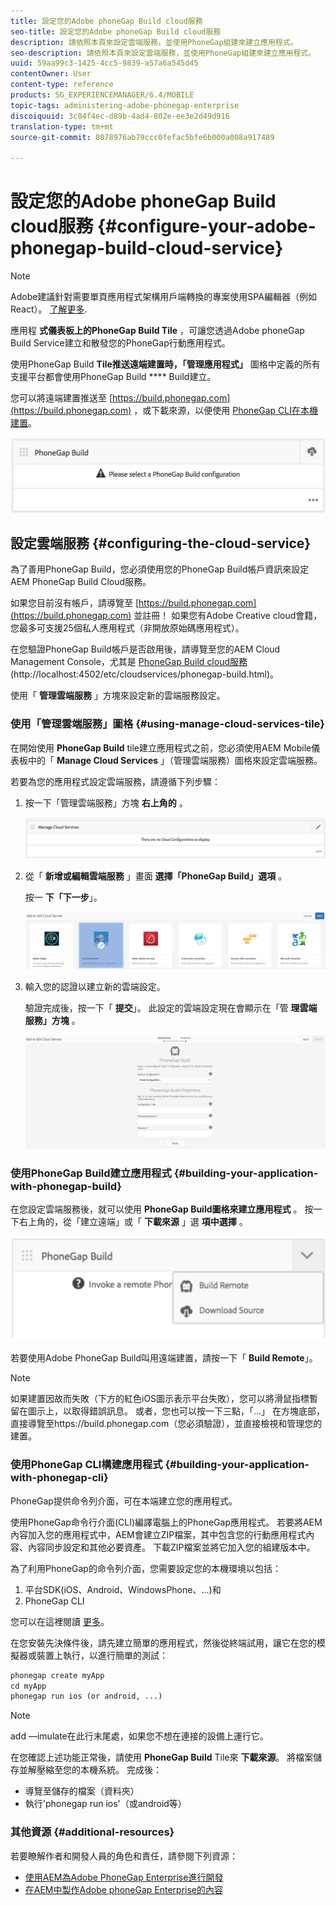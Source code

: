 ```yaml
---
title: 設定您的Adobe phoneGap Build cloud服務
seo-title: 設定您的Adobe phoneGap Build cloud服務
description: 請依照本頁來設定雲端服務，並使用PhoneGap組建來建立應用程式。
seo-description: 請依照本頁來設定雲端服務，並使用PhoneGap組建來建立應用程式。
uuid: 59aa99c3-1425-4cc5-9839-a57a6a545d45
contentOwner: User
content-type: reference
products: SG_EXPERIENCEMANAGER/6.4/MOBILE
topic-tags: administering-adobe-phonegap-enterprise
discoiquuid: 3c84f4ec-d89b-4ad4-802e-ee3e2d49d916
translation-type: tm+mt
source-git-commit: 8078976ab79ccc0fefac5bfe6b000a008a917489

---
```



# 設定您的Adobe phoneGap Build cloud服務 {#configure-your-adobe-phonegap-build-cloud-service}

>[!NOTE]
>
>Adobe建議針對需要單頁應用程式架構用戶端轉換的專案使用SPA編輯器（例如React）。 [了解更多](/help/sites-developing/spa-overview.md).

應用程 **式儀表板上的PhoneGap Build Tile** ，可讓您透過Adobe phoneGap Build Service建立和散發您的PhoneGap行動應用程式。

使用PhoneGap Build **Tile推送遠端建置時，「管理應用程式」** 圖格中定義的所有支援平台都會使用PhoneGap Build **** Build建立。

您可以將遠端建置推送至 [https://build.phonegap.com](https://build.phonegap.com) ，或下載來源，以便使用 [PhoneGap CLI在本機建置](https://docs.phonegap.com/references/phonegap-cli/)。

![PhoneGap Build Tile](assets/chlimage_1-60.png)

## 設定雲端服務 {#configuring-the-cloud-service}

為了善用PhoneGap Build，您必須使用您的PhoneGap Build帳戶資訊來設定AEM PhoneGap Build Cloud服務。

如果您目前沒有帳戶，請導覽至 [https://build.phonegap.com](https://build.phonegap.com) 並註冊！ 如果您有Adobe Creative cloud會籍，您最多可支援25個私人應用程式（非開放原始碼應用程式）。

在您驗證PhoneGap Build帳戶是否啟用後，請導覽至您的AEM Cloud Management Console，尤其是 [PhoneGap Build cloud服務](http://localhost:4502/etc/cloudservices/phonegap-build.html) (http://localhost:4502/etc/cloudservices/phonegap-build.html)。

使用「 **管理雲端服務** 」方塊來設定新的雲端服務設定。

### 使用「管理雲端服務」圖格 {#using-manage-cloud-services-tile}

在開始使用 **PhoneGap Build** tile建立應用程式之前，您必須使用AEM Mobile儀表板中的「 **Manage Cloud Services** 」（管理雲端服務）圖格來設定雲端服務。

若要為您的應用程式設定雲端服務，請遵循下列步驟：

1. 按一下「管理雲端服務」方塊 **右上角的** 。

   ![chlimage_1-61](assets/chlimage_1-61.png)

1. 從「 **新增或編輯雲端服務** 」畫面 **選擇「PhoneGap Build」選項** 。

   按一 **下「下一步**」。

   ![chlimage_1-62](assets/chlimage_1-62.png)

1. 輸入您的認證以建立新的雲端設定。

   驗證完成後，按一下「 **提交**」。 此設定的雲端設定現在會顯示在「管 **理雲端服務」方塊** 。

   ![chlimage_1-63](assets/chlimage_1-63.png)

### 使用PhoneGap Build建立應用程式 {#building-your-application-with-phonegap-build}

在您設定雲端服務後，就可以使用 **PhoneGap Build圖格來建立應用程式** 。 按一下右上角的，從「建立遠端」或「 **下載來源** 」選 **項中選擇** 。

![chlimage_1-64](assets/chlimage_1-64.png)

若要使用Adobe PhoneGap Build叫用遠端建置，請按一下「 **Build Remote**」。

>[!NOTE]
>
>如果建置因故而失敗（下方的紅色iOS圖示表示平台失敗），您可以將滑鼠指標暫留在圖示上，以取得錯誤訊息。 或者，您也可以按一下三點，「...」 在方塊底部，直接導覽至https://build.phonegap.com（您必須驗證），並直接檢視和管理您的建置。

### 使用PhoneGap CLI構建應用程式 {#building-your-application-with-phonegap-cli}

PhoneGap提供命令列介面，可在本端建立您的應用程式。

使用PhoneGap命令行介面(CLI)編譯電腦上的PhoneGap應用程式。 若要將AEM內容加入您的應用程式中，AEM會建立ZIP檔案，其中包含您的行動應用程式內容、內容同步設定和其他必要資產。 下載ZIP檔案並將它加入您的組建版本中。

為了利用PhoneGap的命令列介面，您需要設定您的本機環境以包括：

1. 平台SDK(iOS、Android、WindowsPhone、...)和
1. PhoneGap CLI

您可以在這裡閱讀 [更多](https://docs.phonegap.com/references/phonegap-cli/)。

在您安裝先決條件後，請先建立簡單的應用程式，然後從終端試用，讓它在您的模擬器或裝置上執行，以進行簡單的測試：

```xml
phonegap create myApp
cd myApp
phonegap run ios (or android, ...)
```

>[!NOTE]
>
>add —imulate在此行末尾處，如果您不想在連接的設備上運行它。

在您確認上述功能正常後，請使用 **PhoneGap Build** Tile來 **下載來源**。 將檔案儲存並解壓縮至您的本機系統。 完成後：

* 導覽至儲存的檔案（資料夾）
* 執行&#39;phonegap run ios&#39;（或android等）

### 其他資源 {#additional-resources}

若要瞭解作者和開發人員的角色和責任，請參閱下列資源：

* [使用AEM為Adobe PhoneGap Enterprise進行開發](/help/mobile/developing-in-phonegap.md)
* [在AEM中製作Adobe phoneGap Enterprise的內容](/help/mobile/phonegap.md)
